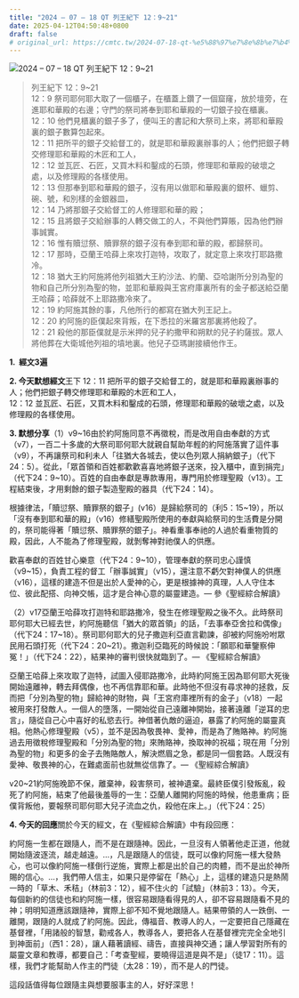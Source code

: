 ```yaml
---
title: "2024 – 07 – 18 QT 列王紀下 12：9~21"
date: 2025-04-12T04:50:48+0800
draft: false
# original_url: https://cmtc.tw/2024-07-18-qt-%e5%88%97%e7%8e%8b%e7%b4%80%e4%b8%8b-12%ef%bc%9a921
---
```


![2024 – 07 – 18 QT 列王紀下 12：9~21](/images/qt.jpg  "2024 – 07 – 18 QT 列王紀下 12：9~21")

> 列王紀下 12：9~21  
> 12：9 祭司耶何耶大取了一個櫃子，在櫃蓋上鑽了一個窟窿，放於壇旁，在進耶和華殿的右邊；守門的祭司將奉到耶和華殿的一切銀子投在櫃裏。  
> 12：10 他們見櫃裏的銀子多了，便叫王的書記和大祭司上來，將耶和華殿裏的銀子數算包起來。  
> 12：11 把所平的銀子交給督工的，就是耶和華殿裏辦事的人；他們把銀子轉交修理耶和華殿的木匠和工人，  
> 12：12 並瓦匠、石匠，又買木料和鑿成的石頭，修理耶和華殿的破壞之處，以及修理殿的各樣使用。  
> 12：13 但那奉到耶和華殿的銀子，沒有用以做耶和華殿裏的銀杯、蠟剪、碗、號，和別樣的金銀器皿，  
> 12：14 乃將那銀子交給督工的人修理耶和華的殿；  
> 12：15 且將銀子交給辦事的人轉交做工的人，不與他們算賬，因為他們辦事誠實。  
> 12：16 惟有贖愆祭、贖罪祭的銀子沒有奉到耶和華的殿，都歸祭司。  
> 12：17 那時，亞蘭王哈薛上來攻打迦特，攻取了，就定意上來攻打耶路撒冷。  
> 12：18 猶大王約阿施將他列祖猶大王約沙法、約蘭、亞哈謝所分別為聖的物和自己所分別為聖的物，並耶和華殿與王宮府庫裏所有的金子都送給亞蘭王哈薛；哈薛就不上耶路撒冷來了。  
> 12：19 約阿施其餘的事，凡他所行的都寫在猶大列王記上。  
> 12：20 約阿施的臣僕起來背叛，在下悉拉的米羅宮那裏將他殺了。  
> 12：21 殺他的那臣僕就是示米押的兒子約撒甲和朔默的兒子約薩拔。眾人將他葬在大衛城他列祖的墳地裏。他兒子亞瑪謝接續他作王。

**1.  經文3遍**

**2. 今天默想經文**王下 12：11 把所平的銀子交給督工的，就是耶和華殿裏辦事的人；他們把銀子轉交修理耶和華殿的木匠和工人，  
12：12 並瓦匠、石匠，又買木料和鑿成的石頭，修理耶和華殿的破壞之處，以及修理殿的各樣使用。

**3. 默想分享**（1）v9~16由於約阿施同意不再徵稅，而是改用自由奉獻的方式（v7），一百二十多歲的大祭司耶何耶大就親自幫助年輕的約阿施落實了這件事（v9），不再讓祭司和利未人「往猶大各城去，使以色列眾人捐納銀子」（代下24：5）。從此，「眾首領和百姓都歡歡喜喜地將銀子送來，投入櫃中，直到捐完」（代下24：9~10）。百姓的自由奉獻是專款專用，專門用於修理聖殿（v13）。工程結束後，才用剩餘的銀子製造聖殿的器具（代下24：14）。

根據律法，「贖愆祭、贖罪祭的銀子」(v16）是歸給祭司的（利5：15~19），所以「沒有奉到耶和華的殿」（v16）修繕聖殿所使用的奉獻與給祭司的生活費是分開的，祭司能得著「贖愆祭、贖罪祭的銀子」。神看重事奉祂的人過於看重物質的殿，因此，人不能為了修理聖殿，就剝奪神對祂僕人的供應。

歡喜奉獻的百姓甘心樂意（代下24：9~10），管理奉獻的祭司忠心謹慎（v9~15），負責工程的督工「辦事誠實」（v15），還注意不虧欠對神僕人的供應（v16），這樣的建造不但是出於人愛神的心，更是根據神的真理，人人守住本位、彼此配搭、向神交帳，這才是合神心意的屬靈建造。— 參《聖經綜合解讀》

（2）v17亞蘭王哈薛攻打迦特和耶路撒冷，發生在修理聖殿之後不久。此時祭司耶何耶大已經去世，約阿施聽信「猶大的眾首領」的話，「去事奉亞舍拉和偶像」（代下24：17~18）。祭司耶何耶大的兒子撒迦利亞直言勸諫，卻被約阿施吩咐眾民用石頭打死（代下24：20~21）。撒迦利亞臨死的時候說：「願耶和華鑒察伸冤！」（代下24：22），結果神的審判很快就臨到了。— 《聖經綜合解讀》

亞蘭王哈薛上來攻取了迦特，試圖入侵耶路撒冷，此時約阿施王因為耶何耶大死後開始遠離神，轉去拜偶像，也不再信靠耶和華。此時他不但沒有尋求神的拯救，反而把「分別為聖的物」歸給神的財物，與「王宮府庫裡所有的金子」（v18）一起被用來打發敵人。一個人的墮落，一開始從自己遠離神開始，接著遠離「逆耳的忠言」，隨從自己心中喜好的私慾去行。神借著仇敵的逼迫，暴露了約阿施的屬靈真相。他熱心修理聖殿（v5），並不是因為敬畏神、愛神，而是為了賄賂神。約阿施過去用徵稅修理聖殿和「分別為聖的物」來賄賂神，換取神的祝福；現在用「分別為聖的物」和更多的金子去賄賂敵人，解決燃眉之急，都是同一個套路。人既沒有愛神、敬畏神的心，在難處面前也就無從信靠了。— 《聖經綜合解讀》

v20~21約阿施晚節不保，離棄神，殺害祭司，被神遺棄。最終臣僕引發叛亂，殺死了約阿施，結束了他最後羞辱的一生：亞蘭人離開約阿施的時候，他患重病；臣僕背叛他，要報祭司耶何耶大兒子流血之仇，殺他在床上。」（代下24：25）

**4. 今天的回應**關於今天的經文，在《聖經綜合解讀》中有段回應：

約阿施一生都在跟隨人，而不是在跟隨神。因此，一旦沒有人領著他走正道，他就開始隨波逐流，越走越遠。…，凡是跟隨人的信徒，既可以像約阿施一樣大發熱心，也可以像約阿施一樣倒行逆施，實際上都是出於自己的肉體，而不是出於神所賜的信心。…，我們帶人信主，如果只是停留在「熱心」上，這樣的建造只是熱鬧一時的「草木、禾秸」（林前3：12），經不住火的「試驗」（林前3：13）。今天，每個新約的信徒也和約阿施一樣，很容易跟隨看得見的人，卻不容易跟隨看不見的神；明明知道應該跟隨神，實際上卻不知不覺地跟隨人。結果帶領的人一跌倒、一離開，跟隨的人就成了約阿施。因此，傳福音、教導人的人，一定要把自己隱藏在基督裡，「用諸般的智慧，勸戒各人，教導各人，要把各人在基督裡完完全全地引到神面前」（西1：28），讓人藉著讀經、禱告，直接與神交通；讓人學習對所有的屬靈文章和教導，都要自己：「考查聖經，要曉得這道是與不是」（徒17：11）。這樣，我們才能幫助人作主的門徒（太28：19），而不是人的門徒。

這段話值得每位跟隨主與想要服事主的人，好好深思！
